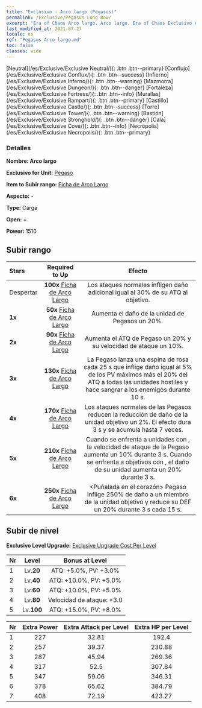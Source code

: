 ```yaml
---
title: "Exclusivo - Arco largo (Pegasus)"
permalink: /Exclusive/Pegasus Long Bow/
excerpt: "Era of Chaos Arco largo. Arco largo. Era of Chaos Exclusivo Arco largo. Pegaso Exclusivo."
last_modified_at: 2021-07-27
locale: es
ref: "Pegasus Arco largo.md"
toc: false
classes: wide
---
```

 [Neutral](/es/Exclusive/Exclusive Neutral/){: .btn .btn--primary} [Conflujo](/es/Exclusive/Exclusive Conflux/){: .btn .btn--success} [Infierno](/es/Exclusive/Exclusive Inferno/){: .btn .btn--warning} [Mazmorra](/es/Exclusive/Exclusive Dungeon/){: .btn .btn--danger} [Fortaleza](/es/Exclusive/Exclusive Fortress/){: .btn .btn--info} [Murallas](/es/Exclusive/Exclusive Rampart/){: .btn .btn--primary} [Castillo](/es/Exclusive/Exclusive Castle/){: .btn .btn--success} [Torre](/es/Exclusive/Exclusive Tower/){: .btn .btn--warning} [Bastión](/es/Exclusive/Exclusive Stronghold/){: .btn .btn--danger} [Cala](/es/Exclusive/Exclusive Cove/){: .btn .btn--info} [Necrópolis](/es/Exclusive/Exclusive Necropolis/){: .btn .btn--primary} 

### Detalles
 **Nombre: Arco largo** 

 **Exclusivo for Unit:** [Pegaso](/es/units/Pegasus/) 

 **Item to Subir rango:** [Ficha de Arco Largo](/ItemsES/con_914/)

 **Aspecto:** -

 **Type:** Carga

 **Open:** +

 **Power:** 1510

## Subir rango

  |     Stars    |  Required to Up | Efecto |
  |:-------------|:---------------:|:---------------:|
  |  Despertar  | **100x** [Ficha de Arco Largo](/ItemsES/con_914/) | Los ataques normales infligen daño adicional igual al 30% de su ATQ al objetivo. |
  | **1x** <i class="fas fa-star"/> | **50x** [Ficha de Arco Largo](/ItemsES/con_914/) | Aumenta el daño de la unidad de Pegasos un 20%. |
  | **2x** <i class="fas fa-star"/> | **90x** [Ficha de Arco Largo](/ItemsES/con_914/) | Aumenta el ATQ de Pegaso un 20% y su velocidad de ataque un 10%. |
  | **3x** <i class="fas fa-star"/> | **130x** [Ficha de Arco Largo](/ItemsES/con_914/) | <Bladestorm> La Pegaso lanza una espina de rosa cada 25 s que inflige daño igual al 5% de los PV máximos más el 20% del ATQ a todas las unidades hostiles y hace sangrar a los enemigos durante 10 s. |
  | **4x** <i class="fas fa-star"/> | **170x** [Ficha de Arco Largo](/ItemsES/con_914/) | Los ataques normales de las Pegasos reducen la reducción de daño de la unidad objetivo un 2%. El efecto dura 3 s y se acumula hasta 7 veces. |
  | **5x** <i class="fas fa-star"/> | **210x** [Ficha de Arco Largo](/ItemsES/con_914/) | Cuando se enfrenta a unidades con <Shield>, la velocidad de ataque de la Pegaso aumenta un 10% durante 3 s. Cuando se enfrenta a objetivos con <Bleeding>, el daño de su unidad aumenta un 20% durante 3 s. |
  | **6x** <i class="fas fa-star"/> | **250x** [Ficha de Arco Largo](/ItemsES/con_914/) | <Puñalada en el corazón> Pegaso inflige 250% de daño a un miembro de la unidad objetivo y reduce su DEF un 20% durante 3 s cada 15 s. |


## Subir de nivel
 **Exclusivo Level Upgrade:** [Exclusive Upgrade Cost Per Level](/Exclusive/ExclusiveUpgradeCostPerLevel/)

  |  Nr  |   Level  | Bonus at Level |
  |:-----|:--------:|:--------------:|
  | 1 | Lv.**20** | ATQ: +5.0%, PV: +3.0% |
  | 2 | Lv.**40** | ATQ: +10.0%, PV: +5.0% |
  | 3 | Lv.**60** | ATQ: +10.0%, PV: +5.0% |
  | 4 | Lv.**80** | Velocidad de ataque: +3.0 |
  | 5 | Lv.**100** | ATQ: +15.0%, PV: +8.0% |


  |  Nr  |  Extra Power | Extra Attack per Level | Extra HP per Level |
  |:-----|:--------:|:--------:|:--------:|
  | 1 | 227 | 32.81 | 192.4 |
  | 2 | 257 | 39.37 | 230.88 |
  | 3 | 287 | 45.94 | 269.36 |
  | 4 | 317 | 52.5 | 307.84 |
  | 5 | 347 | 59.06 | 346.31 |
  | 6 | 378 | 65.62 | 384.79 |
  | 7 | 408 | 72.19 | 423.27 |


